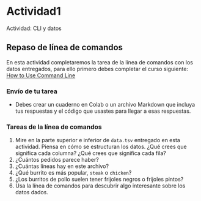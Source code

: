 # Actividad1
Actividad: CLI y datos
## Repaso de línea de comandos

En esta actividad completaremos la tarea de la línea de comandos con los datos entregados, para ello primero debes completar el curso siguiente: 
[How to Use Command Line](https://generalassembly.github.io/prework/command-line/#/)

### Envío de tu tarea

- Debes crear un cuaderno en Colab o un archivo Markdown que incluya tus respuestas y el código que usastes para llegar a esas respuestas.

### Tareas de la línea de comandos

1. Mire en la parte superior e inferior de `data.tsv` entregado en esta actividad. Piensa en cómo se estructuran los datos. ¿Qué crees que significa cada columna? ¿Qué crees que significa cada fila? 
2. ¿Cuántos pedidos parece haber?
3. ¿Cuántas líneas hay en este archivo?
4. ¿Qué burrito es más popular, `steak` o `chicken`?
5. ¿Los burritos de pollo suelen tener frijoles negros o frijoles pintos?
6. Usa la línea de comandos para descubrir algo interesante sobre los datos dados.
